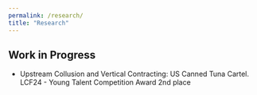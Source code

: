 ```yaml
---
permalink: /research/
title: "Research"
---
```


## Work in Progress

* Upstream Collusion and Vertical Contracting: US Canned Tuna Cartel.
 LCF24 - Young Talent Competition Award 2nd place